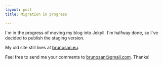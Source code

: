```yaml
---
layout: post
title: Migration in progress

---
```

I´m in the progress of moving my blog into Jekyll. I´m halfway done, so I´ve decided to publish the staging version.

My old site still lives at [brunosan.eu](http://www.brunosan.eu).

Feel free to send me your comments to [brunosan@gmail.com](email://brunosan@gmail.com). Thanks!